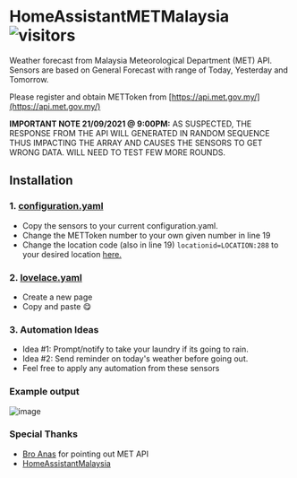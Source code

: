 # HomeAssistantMETMalaysia ![visitors](https://visitor-badge.glitch.me/badge?page_id=zubir2k.homeassistantmetmalaysia.visitor-badge)
Weather forecast from Malaysia Meteorological Department (MET) API.\
Sensors are based on General Forecast with range of Today, Yesterday and Tomorrow.

Please register and obtain METToken from [https://api.met.gov.my/](https://api.met.gov.my/)

**IMPORTANT NOTE 21/09/2021 @ 9:00PM:**
AS SUSPECTED, THE RESPONSE FROM THE API WILL GENERATED IN RANDOM SEQUENCE
THUS IMPACTING THE ARRAY AND CAUSES THE SENSORS TO GET WRONG DATA. WILL NEED TO TEST FEW MORE ROUNDS.


## Installation
### 1. [configuration.yaml](configuration.yaml)
- Copy the sensors to your current configuration.yaml.
- Change the METToken number to your own given number in line 19
- Change the location code (also in line 19) `locationid=LOCATION:288` to your desired location [here.](LOCATION.md)

### 2. [lovelace.yaml](lovelace.yaml)
- Create a new page
- Copy and paste 😋

### 3. Automation Ideas
- Idea #1: Prompt/notify to take your laundry if its going to rain.
- Idea #2: Send reminder on today's weather before going out.
- Feel free to apply any automation from these sensors

### Example output
![image](https://user-images.githubusercontent.com/1905339/134056863-58bcd82f-2afe-4cb5-aaa8-edc743483d7d.png)

### Special Thanks
- [Bro Anas](https://github.com/anas-ivs) for pointing out MET API 
- [HomeAssistantMalaysia](https://www.facebook.com/groups/homeassistantmalaysia)
